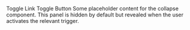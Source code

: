 ﻿<BSLink Target="collapse1" MarginEnd="Margins.Medium">Toggle Link</BSLink>
<BSButton Color="BSColor.Primary" Target="collapse1">Toggle Button</BSButton>
<BSCollapse DataId="collapse1">
    <BSCard CardType="CardType.Card">
        Some placeholder content for the collapse component. This panel is hidden by default but revealed when the user activates the relevant trigger.
    </BSCard>
</BSCollapse>